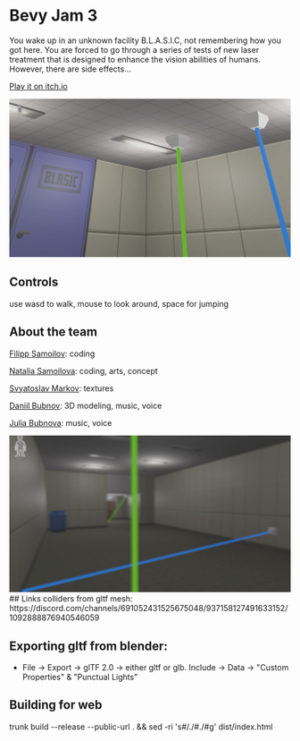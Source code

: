 # Bevy Jam 3

You wake up in an unknown facility B.L.A.S.I.C, not remembering how you got here. You are forced to go through a series of tests of new laser treatment that is designed to enhance the vision abilities of humans. However, there are side effects… 

[Play it on itch.io](https://sorseg.itch.io/blasic)

<img src="demo/screen01.jpg">

## Controls
use wasd to walk, mouse to look around, space for jumping

## About the team
[Filipp Samoilov](https://github.com/samoylovfp): coding

[Natalia Samoilova](https://github.com/ladymarengo): coding, arts, concept 

[Svyatoslav Markov](https://github.com/SCHI85): textures

[Daniil Bubnov](https://github.com/demoth): 3D modeling, music, voice

[Julia Bubnova](https://github.com/denolia): music, voice

<img src="demo/screen02.jpg">
## Links
colliders from gltf mesh: https://discord.com/channels/691052431525675048/937158127491633152/1092888876940546059

## Exporting gltf from blender:

- File -> Export -> glTF 2.0 -> either gltf or glb. Include -> Data -> "Custom Properties" & "Punctual Lights"

## Building for web

trunk build --release --public-url . && sed -ri 's#/./#./#g' dist/index.html
